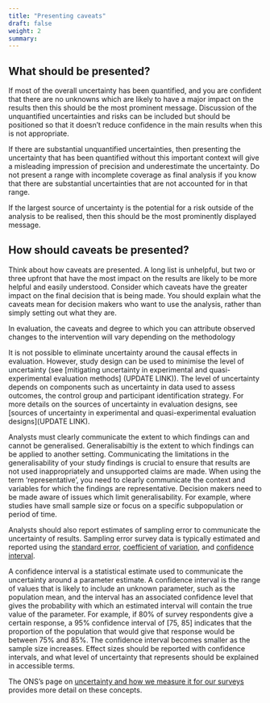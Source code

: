 ```yaml
---
title: "Presenting caveats"
draft: false
weight: 2
summary: 
---
```


## What should be presented?

If most of the overall uncertainty has been quantified, and you are confident that there are no unknowns which are likely to have a major impact on the results then this should be the most prominent message. Discussion of the unquantified uncertainties and risks can be included but should be positioned so that it doesn’t reduce confidence in the main results when this is not appropriate.

If there are substantial unquantified uncertainties, then presenting the uncertainty that has been quantified without this important context will give a misleading impression of precision and underestimate the uncertainty. Do not present a range with incomplete coverage as final analysis if you know that there are substantial uncertainties that are not accounted for in that range.

If the largest source of uncertainty is the potential for a risk outside of the analysis to be realised, then this should be the most prominently displayed message.

## How should caveats be presented? 

Think about how caveats are presented. A long list is unhelpful, but two or three upfront that have the most impact on the results are likely to be more helpful and easily understood. Consider which caveats have the greater impact on the final decision that is being made. You should explain what the caveats mean for decision makers who want to use the analysis, rather than simply setting out what they are.

In evaluation, the caveats and degree to which you can attribute observed changes to the intervention will vary depending on the methodology 

It is not possible to eliminate uncertainty around the causal effects in evaluation. However, study design can be used to minimise the level of uncertainty (see [mitigating uncertainty in experimental and quasi-experimental evaluation methods] (UPDATE LINK)). The level of uncertainty depends on components such as uncertainty in data used to assess outcomes, the control group and participant identification strategy. For more details on the sources of uncertainty in evaluation designs, see [sources of uncertainty in experimental and quasi-experimental evaluation designs](UPDATE LINK).

Analysts must clearly communicate the extent to which findings can and cannot be generalised. Generalisabiltiy is the extent to which findings can be applied to another setting. Communicating the limitations in the generalisability of your study findings is crucial to ensure that results are not used inappropriately and unsupported claims are made. When using the term ‘representative’, you need to clearly communicate the context and variables for which the findings are representative. Decision makers need to be made aware of issues which limit generalisability. For example, where studies have small sample size or focus on a specific subpopulation or period of time. 

Analysts should also report estimates of sampling error to communicate the uncertainty of results.
Sampling error survey data is typically estimated and reported using the [standard error](https://www.ons.gov.uk/methodology/methodologytopicsandstatisticalconcepts/uncertaintyandhowwemeasureit#standard-error), [coefficient of variation](https://www.ons.gov.uk/methodology/methodologytopicsandstatisticalconcepts/uncertaintyandhowwemeasureit#coefficient-of-variation"), and [confidence interval](https://www.ons.gov.uk/methodology/methodologytopicsandstatisticalconcepts/uncertaintyandhowwemeasureit#confidence-interval).

A confidence interval is a statistical estimate used to communicate the uncertainty around a parameter estimate. A confidence interval is the range of values that is likely to include an unknown parameter, such as the population mean, and the interval has an associated confidence level that gives the probability with which an estimated interval will contain the true value of the parameter. For example, if 80% of survey respondents give a certain response, a 95% confidence interval of [75, 85] indicates that the proportion of the population that would give that response would be between 75% and 85%. The confidence interval becomes smaller as the sample size increases. Effect sizes should be reported with confidence intervals, and what level of uncertainty that represents should be explained in accessible terms. 

The ONS’s page on [uncertainty and how we measure it for our surveys](https://www.ons.gov.uk/methodology/methodologytopicsandstatisticalconcepts/uncertaintyandhowwemeasureit) provides more detail on these concepts.
 
